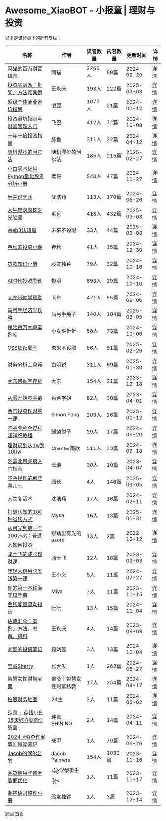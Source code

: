 # Awesome_XiaoBOT - 小报童 | 理财与投资

以下是该分类下的所有专栏：

| 名称 | 作者 | 读者数量 | 内容数量 | 更新时间 | 详情 |
|------|------|----------|----------|----------|------|
| [阿猫的百万财富指南](https://xiaobot.net/p/richcat?refer=0b133df9-27dc-423b-8101-639049001c13) | 阿猫 | 2266人 | 89篇 |  2024-02-29 | [详情](../data/richcat.md) |
| [投资实战派：框架、方法和案例](https://xiaobot.net/p/syzbl?refer=0b133df9-27dc-423b-8101-639049001c13) | 王永庆 | 193人 | 222篇 |  2025-03-03 | [详情](../data/syzbl.md) |
| [超级个体商业避坑指南](https://xiaobot.net/p/LYoutput16?refer=0b133df9-27dc-423b-8101-639049001c13) | 凌翌 | 1077人 | 21篇 |  2024-01-12 | [详情](../data/LYoutput16.md) |
| [投资避坑指南与财富管理入门](https://xiaobot.net/p/bkzq1000w?refer=0b133df9-27dc-423b-8101-639049001c13) | 飞巴 | 412人 | 72篇 |  2024-10-08 | [详情](../data/bkzq1000w.md) |
| [十年十倍投资指南](https://xiaobot.net/p/cfzytzzn?refer=0b133df9-27dc-423b-8101-639049001c13) | 肺鱼 | 311人 | 22篇 |  2024-04-12 | [详情](../data/cfzytzzn.md) |
| [随机漫步的阿尔法](https://xiaobot.net/p/rwalpha?refer=0b133df9-27dc-423b-8101-639049001c13) | 随机漫步的阿尔法 | 185人 | 215篇 |  2025-02-27 | [详情](../data/rwalpha.md) |
| [小白零基础用Python量化股票分析小册](https://xiaobot.net/p/quant_v5?refer=0b133df9-27dc-423b-8101-639049001c13) | 菜哥 | 548人 | 47篇 |  2024-11-27 | [详情](../data/quant_v5.md) |
| [坐井说天阔](https://xiaobot.net/p/talkbig?refer=0b133df9-27dc-423b-8101-639049001c13) | 沈浩翔 | 113人 | 170篇 |  2024-05-26 | [详情](../data/talkbig.md) |
| [人生是滚雪球时光胶囊](https://xiaobot.net/p/maoyuan?refer=0b133df9-27dc-423b-8101-639049001c13) | 毛远 | 418人 | 432篇 |  2025-03-03 | [详情](../data/maoyuan.md) |
| [Web3认知赢](https://xiaobot.net/p/0xweb3?refer=0b133df9-27dc-423b-8101-639049001c13) | 未来不设限 | 33人 | 44篇 |  2025-03-03 | [详情](../data/0xweb3.md) |
| [春秋的投资小课](https://xiaobot.net/p/ai99?refer=0b133df9-27dc-423b-8101-639049001c13) | 春秋 | 41人 | 15篇 |  2024-12-30 | [详情](../data/ai99.md) |
| [贷款知识小册](https://xiaobot.net/p/xxcj123?refer=0b133df9-27dc-423b-8101-639049001c13) | 股友独钟 | 79人 | 32篇 |  2024-10-16 | [详情](../data/xxcj123.md) |
| [AI时代投资思维](https://xiaobot.net/p/AItouzi?refer=0b133df9-27dc-423b-8101-639049001c13) | 黎明 | 693人 | 29篇 |  2024-10-10 | [详情](../data/AItouzi.md) |
| [大东带你学理财](https://xiaobot.net/p/dadongtips?refer=0b133df9-27dc-423b-8101-639049001c13) | 大东 | 471人 | 55篇 |  2024-09-06 | [详情](../data/dadongtips.md) |
| [马弓手经济学攻略](https://xiaobot.net/p/maquan_econ?refer=0b133df9-27dc-423b-8101-639049001c13) | 马弓手兔子 | 140人 | 104篇 |  2025-03-05 | [详情](../data/maquan_econ.md) |
| [保险百万大单案例库](https://xiaobot.net/p/Angela310?refer=0b133df9-27dc-423b-8101-639049001c13) | 小女巫忻忻 | 58人 | 73篇 |  2024-10-06 | [详情](../data/Angela310.md) |
| [CSS加密周刊](https://xiaobot.net/p/css?refer=0b133df9-27dc-423b-8101-639049001c13) | 未来不设限 | 56人 | 81篇 |  2025-02-26 | [详情](../data/css.md) |
| [财务分析工具箱](https://xiaobot.net/p/FPAtools?refer=0b133df9-27dc-423b-8101-639049001c13) | 白明锐 | 311人 | 69篇 |  2025-01-30 | [详情](../data/FPAtools.md) |
| [大东带你学存钱](https://xiaobot.net/p/dadongc?refer=0b133df9-27dc-423b-8101-639049001c13) | 大东 | 154人 | 21篇 |  2023-12-18 | [详情](../data/dadongc.md) |
| [从零开始养金鹅](https://xiaobot.net/p/bh786047?refer=0b133df9-27dc-423b-8101-639049001c13) | 百合学姐 | 82人 | 30篇 |  2023-04-01 | [详情](../data/bh786047.md) |
| [西门投资理财第一课](https://xiaobot.net/p/ximenzhuanzhai?refer=0b133df9-27dc-423b-8101-639049001c13) | Simon Pang | 203人 | 26篇 |  2025-01-12 | [详情](../data/ximenzhuanzhai.md) |
| [基金套利全过程超详细教程](https://xiaobot.net/p/B001?refer=0b133df9-27dc-423b-8101-639049001c13) | 麒麟财子 | 29人 | 17篇 |  2024-06-20 | [详情](../data/B001.md) |
| [理财规划从1w到100w](https://xiaobot.net/p/maxiaofan318?refer=0b133df9-27dc-423b-8101-639049001c13) | Chanter雨欣 | 511人 | 73篇 |  2024-09-18 | [详情](../data/maxiaofan318.md) |
| [刚需北京买房入门指南](https://xiaobot.net/p/0101617?refer=0b133df9-27dc-423b-8101-639049001c13) | 云瑞 | 30人 | 10篇 |  2023-04-07 | [详情](../data/0101617.md) |
| [基金经理的那些事儿～](https://xiaobot.net/p/Seed001?refer=0b133df9-27dc-423b-8101-639049001c13) | 园长 | 4人 | 146篇 |  2025-03-05 | [详情](../data/Seed001.md) |
| [人生复活术](https://xiaobot.net/p/reborn?refer=0b133df9-27dc-423b-8101-639049001c13) | 沈浩翔 | 17人 | 16篇 |  2024-02-11 | [详情](../data/reborn.md) |
| [打破认知的100种省钱方式](https://xiaobot.net/p/shengqian100?refer=0b133df9-27dc-423b-8101-639049001c13) | Mysa | 16人 | 13篇 |  2025-01-31 | [详情](../data/shengqian100.md) |
| [从月光到第一个100万💰：普通人如何投资](https://xiaobot.net/p/100millionFIRE?refer=0b133df9-27dc-423b-8101-639049001c13) | 眼睛里有光的azure | 13人 | 2篇 |  2022-12-12 | [详情](../data/100millionFIRE.md) |
| [骑士飞的成长理财课](https://xiaobot.net/p/356278?refer=0b133df9-27dc-423b-8101-639049001c13) | 骑士飞 | 12人 | 18篇 |  2023-09-03 | [详情](../data/356278.md) |
| [年轻人信用卡省钱第一课](https://xiaobot.net/p/CreditCard?refer=0b133df9-27dc-423b-8101-639049001c13) | 王小义 | 6人 | 11篇 |  2024-07-27 | [详情](../data/CreditCard.md) |
| [你的第一本珠海买房手册](https://xiaobot.net/p/lousanjie?refer=0b133df9-27dc-423b-8101-639049001c13) | Miya | 7人 | 11篇 |  2023-11-15 | [详情](../data/lousanjie.md) |
| [金钱能量流动指南](https://xiaobot.net/p/jinqianmofa?refer=0b133df9-27dc-423b-8101-639049001c13) | 阮阮 | 13人 | 15篇 |  2024-11-04 | [详情](../data/jinqianmofa.md) |
| [估值汇总：案例、方法、书单、资料](https://xiaobot.net/p/kanyanbao?refer=0b133df9-27dc-423b-8101-639049001c13) | 王永庆 | 4人 | 14篇 |  2023-09-08 | [详情](../data/kanyanbao.md) |
| [刘勰的投资笔记](https://xiaobot.net/p/snowball?refer=0b133df9-27dc-423b-8101-639049001c13) | 是刘勰 | 3人 | 13篇 |  2024-10-04 | [详情](../data/snowball.md) |
| [宝藏Sherry](https://xiaobot.net/p/zsherry666?refer=0b133df9-27dc-423b-8101-639049001c13) | 张大发 | 1人 | 262篇 |  2024-05-27 | [详情](../data/zsherry666.md) |
| [智慧女性财智宝典](https://xiaobot.net/p/Wealthy_Woman?refer=0b133df9-27dc-423b-8101-639049001c13) | 佛爷｜智慧女性财富私教 | 17人 | 254篇 |  2024-08-17 | [详情](../data/Wealthy_Woman.md) |
| [柏恩财务地图](https://xiaobot.net/p/baienbaien?refer=0b133df9-27dc-423b-8101-639049001c13) | 24生 | 2人 | 11篇 |  2024-06-02 | [详情](../data/baienbaien.md) |
| [纯真 - 存钱小白15天建立财商训练营](https://xiaobot.net/p/moneyup5528?refer=0b133df9-27dc-423b-8101-639049001c13) | 纯真SHINING | 2人 | 14篇 |  2024-04-11 | [详情](../data/moneyup5528.md) |
| [2024《穷查理宝典》慢读笔记](https://xiaobot.net/p/Almanac2004?refer=0b133df9-27dc-423b-8101-639049001c13) | 成甲 | 1人 | 79篇 |  2024-06-26 | [详情](../data/Almanac2004.md) |
| [Jacob的偶尔启发](https://xiaobot.net/p/jacob?refer=0b133df9-27dc-423b-8101-639049001c13) | Jacob Palmers | 154人 | 1030篇 |  2023-11-16 | [详情](../data/jacob.md) |
| [网贷信用卡债务逾期优化](https://xiaobot.net/p/99?refer=0b133df9-27dc-423b-8101-639049001c13) | ꧁涅槃重生꧂ | 1人 | 11篇 |  2023-11-17 | [详情](../data/99.md) |
| [期神语录整理小册](https://xiaobot.net/p/qihuo?refer=0b133df9-27dc-423b-8101-639049001c13) | 股友独钟 | 1人 | 3篇 |  2023-12-14 | [详情](../data/qihuo.md) |


返回 [首页](../README.md)
